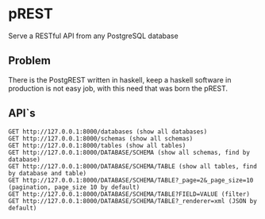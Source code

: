 # pREST
Serve a RESTful API from any PostgreSQL database

## Problem
There is the PostgREST written in haskell, keep a haskell software in production is not easy job, with this need that was born the pREST.

## API`s

```
GET http://127.0.0.1:8000/databases (show all databases)
GET http://127.0.0.1:8000/schemas (show all schemas)
GET http://127.0.0.1:8000/tables (show all tables)
GET http://127.0.0.1:8000/DATABASE/SCHEMA (show all schemas, find by database)
GET http://127.0.0.1:8000/DATABASE/SCHEMA/TABLE (show all tables, find by database and table)
GET http://127.0.0.1:8000/DATABASE/SCHEMA/TABLE?_page=2&_page_size=10 (pagination, page_size 10 by default)
GET http://127.0.0.1:8000/DATABASE/SCHEMA/TABLE?FIELD=VALUE (filter)
GET http://127.0.0.1:8000/DATABASE/SCHEMA/TABLE?_renderer=xml (JSON by default)
```
